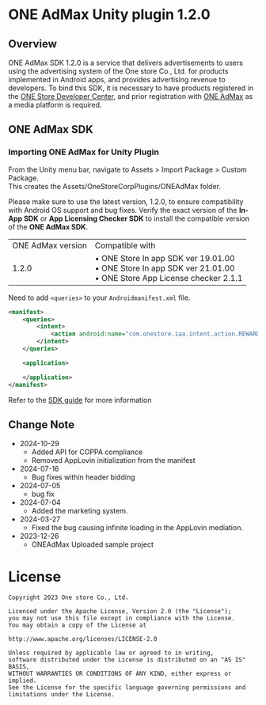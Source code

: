# ONE AdMax Unity plugin 1.2.0

## Overview

ONE AdMax SDK 1.2.0 is a service that delivers advertisements to users using the advertising system of the One store Co., Ltd. for products implemented in Android apps, and provides advertising revenue to developers. To bind this SDK, it is necessary to have products registered in the [ONE Store Developer Center](http://dev.onestore.co.kr/), and prior registration with [ONE AdMax](http://oneadmax.com) as a media platform is required.


## ONE AdMax SDK

### Importing ONE AdMax for Unity Plugin
From the Unity menu bar, navigate to Assets > Import Package > Custom Package.<br/>
This creates the Assets/OneStoreCorpPlugins/ONEAdMax folder.

Please make sure to use the latest version, 1.2.0, to ensure compatibility with Android OS support and bug fixes.
Verify the exact version of the **In-App SDK** or **App Licensing Checker SDK** to install the compatible version of the **ONE AdMax SDK**.

<table>
  <tr>
    <td>ONE AdMax version</td>
    <td>Compatible with</td>
  </tr>
  <tr>
    <td>1.2.0</td>
    <td>
      • ONE Store In app SDK ver 19.01.00<br>
      • ONE Store In app SDK ver 21.01.00<br>
      • ONE Store App License checker 2.1.1
    </td>
  </tr>
</table>

Need to add `<queries>` to your `Androidmanifest.xml` file.


```xml
<manifest>
    <queries>
        <intent>
            <action android:name="com.onestore.iaa.intent.action.REWARD" />
        </intent>
    </queries>

    <application>

    </application>
</manifest>

```

Refer to the [SDK guide](https://one-admax-organization.gitbook.io/one-admax-sdk/unityplugin) for more information

## Change Note
* 2024-10-29
    * Added API for COPPA compliance
    * Removed AppLovin initialization from the manifest
* 2024-07-16
    * Bug fixes within header bidding
* 2024-07-05
    * bug fix
* 2024-07-04
	* Added the marketing system.
* 2024-03-27
	* Fixed the bug causing infinite loading in the AppLovin mediation.
* 2023-12-26
	* ONEAdMax Uploaded sample project

# License
```
Copyright 2023 One store Co., Ltd.

Licensed under the Apache License, Version 2.0 (the "License");
you may not use this file except in compliance with the License.
You may obtain a copy of the License at

http://www.apache.org/licenses/LICENSE-2.0

Unless required by applicable law or agreed to in writing,
software distributed under the License is distributed on an "AS IS" BASIS,
WITHOUT WARRANTIES OR CONDITIONS OF ANY KIND, either express or implied.
See the License for the specific language governing permissions and
limitations under the License.
